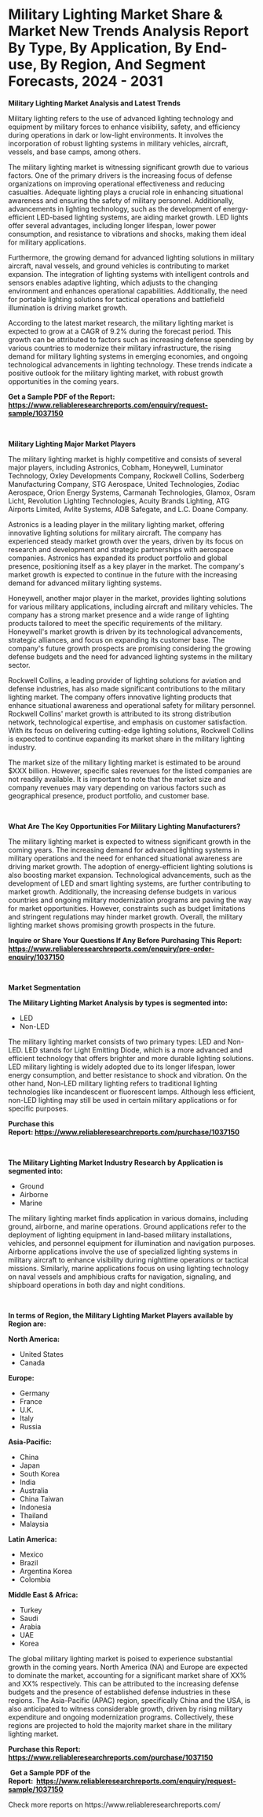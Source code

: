<p><h1>Military Lighting Market Share & Market New Trends Analysis Report By Type, By Application, By End-use, By Region, And Segment Forecasts, 2024 - 2031</h1></p><p><strong>Military Lighting Market Analysis and Latest Trends</strong></p>
<p><p>Military lighting refers to the use of advanced lighting technology and equipment by military forces to enhance visibility, safety, and efficiency during operations in dark or low-light environments. It involves the incorporation of robust lighting systems in military vehicles, aircraft, vessels, and base camps, among others.</p><p>The military lighting market is witnessing significant growth due to various factors. One of the primary drivers is the increasing focus of defense organizations on improving operational effectiveness and reducing casualties. Adequate lighting plays a crucial role in enhancing situational awareness and ensuring the safety of military personnel. Additionally, advancements in lighting technology, such as the development of energy-efficient LED-based lighting systems, are aiding market growth. LED lights offer several advantages, including longer lifespan, lower power consumption, and resistance to vibrations and shocks, making them ideal for military applications.</p><p>Furthermore, the growing demand for advanced lighting solutions in military aircraft, naval vessels, and ground vehicles is contributing to market expansion. The integration of lighting systems with intelligent controls and sensors enables adaptive lighting, which adjusts to the changing environment and enhances operational capabilities. Additionally, the need for portable lighting solutions for tactical operations and battlefield illumination is driving market growth.</p><p>According to the latest market research, the military lighting market is expected to grow at a CAGR of 9.2% during the forecast period. This growth can be attributed to factors such as increasing defense spending by various countries to modernize their military infrastructure, the rising demand for military lighting systems in emerging economies, and ongoing technological advancements in lighting technology. These trends indicate a positive outlook for the military lighting market, with robust growth opportunities in the coming years.</p></p>
<p><strong>Get a Sample PDF of the Report:&nbsp; <a href="https://www.reliableresearchreports.com/enquiry/request-sample/1037150">https://www.reliableresearchreports.com/enquiry/request-sample/1037150</a></strong></p>
<p>&nbsp;</p>
<p><strong>Military Lighting Major Market Players</strong></p>
<p><p>The military lighting market is highly competitive and consists of several major players, including Astronics, Cobham, Honeywell, Luminator Technology, Oxley Developments Company, Rockwell Collins, Soderberg Manufacturing Company, STG Aerospace, United Technologies, Zodiac Aerospace, Orion Energy Systems, Carmanah Technologies, Glamox, Osram Licht, Revolution Lighting Technologies, Acuity Brands Lighting, ATG Airports Limited, Avlite Systems, ADB Safegate, and L.C. Doane Company.</p><p>Astronics is a leading player in the military lighting market, offering innovative lighting solutions for military aircraft. The company has experienced steady market growth over the years, driven by its focus on research and development and strategic partnerships with aerospace companies. Astronics has expanded its product portfolio and global presence, positioning itself as a key player in the market. The company's market growth is expected to continue in the future with the increasing demand for advanced military lighting systems.</p><p>Honeywell, another major player in the market, provides lighting solutions for various military applications, including aircraft and military vehicles. The company has a strong market presence and a wide range of lighting products tailored to meet the specific requirements of the military. Honeywell's market growth is driven by its technological advancements, strategic alliances, and focus on expanding its customer base. The company's future growth prospects are promising considering the growing defense budgets and the need for advanced lighting systems in the military sector.</p><p>Rockwell Collins, a leading provider of lighting solutions for aviation and defense industries, has also made significant contributions to the military lighting market. The company offers innovative lighting products that enhance situational awareness and operational safety for military personnel. Rockwell Collins' market growth is attributed to its strong distribution network, technological expertise, and emphasis on customer satisfaction. With its focus on delivering cutting-edge lighting solutions, Rockwell Collins is expected to continue expanding its market share in the military lighting industry.</p><p>The market size of the military lighting market is estimated to be around $XXX billion. However, specific sales revenues for the listed companies are not readily available. It is important to note that the market size and company revenues may vary depending on various factors such as geographical presence, product portfolio, and customer base.</p></p>
<p>&nbsp;</p>
<p><strong>What Are The Key Opportunities For Military Lighting Manufacturers?</strong></p>
<p><p>The military lighting market is expected to witness significant growth in the coming years. The increasing demand for advanced lighting systems in military operations and the need for enhanced situational awareness are driving market growth. The adoption of energy-efficient lighting solutions is also boosting market expansion. Technological advancements, such as the development of LED and smart lighting systems, are further contributing to market growth. Additionally, the increasing defense budgets in various countries and ongoing military modernization programs are paving the way for market opportunities. However, constraints such as budget limitations and stringent regulations may hinder market growth. Overall, the military lighting market shows promising growth prospects in the future.</p></p>
<p><strong>Inquire or Share Your Questions If Any Before Purchasing This Report: <a href="https://www.reliableresearchreports.com/enquiry/pre-order-enquiry/1037150">https://www.reliableresearchreports.com/enquiry/pre-order-enquiry/1037150</a></strong></p>
<p>&nbsp;</p>
<p><strong>Market Segmentation</strong></p>
<p><strong>The Military Lighting Market Analysis by types is segmented into:</strong></p>
<p><ul><li>LED</li><li>Non-LED</li></ul></p>
<p><p>The military lighting market consists of two primary types: LED and Non-LED. LED stands for Light Emitting Diode, which is a more advanced and efficient technology that offers brighter and more durable lighting solutions. LED military lighting is widely adopted due to its longer lifespan, lower energy consumption, and better resistance to shock and vibration. On the other hand, Non-LED military lighting refers to traditional lighting technologies like incandescent or fluorescent lamps. Although less efficient, non-LED lighting may still be used in certain military applications or for specific purposes.</p></p>
<p><strong>Purchase this Report:&nbsp;<a href="https://www.reliableresearchreports.com/purchase/1037150">https://www.reliableresearchreports.com/purchase/1037150</a></strong></p>
<p>&nbsp;</p>
<p><strong>The Military Lighting Market Industry Research by Application is segmented into:</strong></p>
<p><ul><li>Ground</li><li>Airborne</li><li>Marine</li></ul></p>
<p><p>The military lighting market finds application in various domains, including ground, airborne, and marine operations. Ground applications refer to the deployment of lighting equipment in land-based military installations, vehicles, and personnel equipment for illumination and navigation purposes. Airborne applications involve the use of specialized lighting systems in military aircraft to enhance visibility during nighttime operations or tactical missions. Similarly, marine applications focus on using lighting technology on naval vessels and amphibious crafts for navigation, signaling, and shipboard operations in both day and night conditions.</p></p>
<p>&nbsp;</p>
<p><strong>In terms of Region, the Military Lighting Market Players available by Region are:</strong></p>
<p>
    <p> <strong> North America: </strong>
        <ul>
            <li>United States</li>
            <li>Canada</li>
        </ul>
        </p> 
    <p> <strong> Europe: </strong>
        <ul>
            <li>Germany</li>
            <li>France</li>
            <li>U.K.</li>
            <li>Italy</li>
            <li>Russia</li>
        </ul>
        </p> 
    <p> <strong> Asia-Pacific: </strong>
        <ul>
            <li>China</li>
            <li>Japan</li>
            <li>South Korea</li>
            <li>India</li>
            <li>Australia</li>
            <li>China Taiwan</li>
            <li>Indonesia</li>
            <li>Thailand</li>
            <li>Malaysia</li>
        </ul>
        </p> 
    <p> <strong> Latin America: </strong>
        <ul>
            <li>Mexico</li>
            <li>Brazil</li>
            <li>Argentina Korea</li>
            <li>Colombia</li>
        </ul>
        </p> 
    <p> <strong> Middle East & Africa: </strong>
        <ul>
            <li>Turkey</li>
            <li>Saudi</li>
            <li>Arabia</li>
            <li>UAE</li>
            <li>Korea</li>
        </ul>
    </p>
    </p>
<p><p>The global military lighting market is poised to experience substantial growth in the coming years. North America (NA) and Europe are expected to dominate the market, accounting for a significant market share of XX% and XX% respectively. This can be attributed to the increasing defense budgets and the presence of established defense industries in these regions. The Asia-Pacific (APAC) region, specifically China and the USA, is also anticipated to witness considerable growth, driven by rising military expenditure and ongoing modernization programs. Collectively, these regions are projected to hold the majority market share in the military lighting market.</p></p>
<p><strong>Purchase this Report: <a href="https://www.reliableresearchreports.com/purchase/1037150">https://www.reliableresearchreports.com/purchase/1037150</a></strong></p>
<p>&nbsp;<strong>Get a Sample PDF of the Report:&nbsp;&nbsp;<a href="https://www.reliableresearchreports.com/enquiry/request-sample/1037150">https://www.reliableresearchreports.com/enquiry/request-sample/1037150</a></strong></p>
<p><strong></strong></p>
<p>Check more reports on https://www.reliableresearchreports.com/</p>